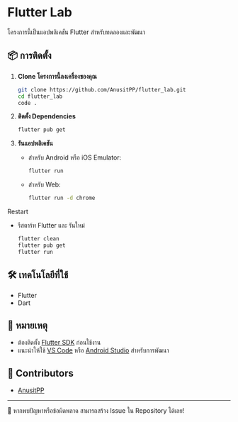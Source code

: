 # Flutter Lab

โครงการนี้เป็นแอปพลิเคชัน Flutter สำหรับทดลองและพัฒนา

## 📦 การติดตั้ง

1. **Clone โครงการนี้ลงเครื่องของคุณ**

   ```sh
   git clone https://github.com/AnusitPP/flutter_lab.git
   cd flutter_lab
   code .
   ```

2. **ติดตั้ง Dependencies**

   ```sh
   flutter pub get
   ```

3. **รันแอปพลิเคชัน**

   - สำหรับ Android หรือ iOS Emulator:
     ```sh
     flutter run
     ```
   - สำหรับ Web:
     ```sh
     flutter run -d chrome
     ```

Restart

   - รีสตาร์ท Flutter และ รันใหม่
     ```sh
     flutter clean
     flutter pub get
     flutter run
     
## 🛠️ เทคโนโลยีที่ใช้
- Flutter
- Dart

## 📌 หมายเหตุ
- ต้องติดตั้ง [Flutter SDK](https://flutter.dev/docs/get-started/install) ก่อนใช้งาน
- แนะนำให้ใช้ [VS Code](https://code.visualstudio.com/) หรือ [Android Studio](https://developer.android.com/studio) สำหรับการพัฒนา

## 🤝 Contributors
- [AnusitPP](https://github.com/AnusitPP)

---
📢 หากพบปัญหาหรือข้อผิดพลาด สามารถสร้าง Issue ใน Repository ได้เลย!
